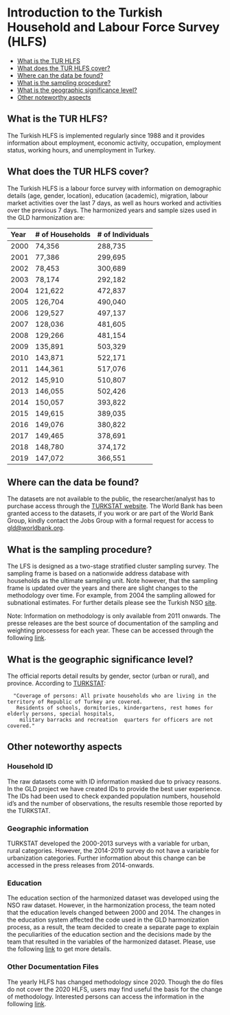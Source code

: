 # Introduction to the Turkish Household and Labour Force Survey (HLFS)

- [What is the TUR HLFS](#what-is-the-tur-hlfs)
- [What does the TUR HLFS cover?](#what-does-the-tur-hlfs-cover)
- [Where can the data be found?](#where-can-the-data-be-found)
- [What is the sampling procedure?](#what-is-the-sampling-procedure)
- [What is the geographic significance level?](#what-is-the-geographic-significance-level)
- [Other noteworthy aspects](#other-noteworthy-aspects)


## What is the TUR HLFS?

The Turkish HLFS is implemented regularly since 1988  and it provides information about employment, economic activity, occupation, employment status, working hours, and unemployment in Turkey. 

## What does the TUR HLFS cover?

The Turkish HLFS is a labour force survey with information on demographic details (age, gender, location), education (academic), migration, labour market activities over the last 7 days, as well as hours worked and activities over the previous 7 days. The harmonized years and sample sizes used in the GLD harmonization are:

| Year	| # of Households	| # of Individuals	|
| :-------	| :--------		| :--------	 	|
| 2000	| 74,356	| 288,735	|
| 2001	| 77,386	| 299,695	|
| 2002	| 78,453	| 300,689	|
| 2003	| 78,174	| 292,182	|
| 2004	| 121,622	| 472,837	|
| 2005	| 126,704	| 490,040	|
| 2006	| 129,527	| 497,137	|
| 2007	| 128,036	| 481,605	|
| 2008	| 129,266	| 481,154   |
| 2009	| 135,891	| 503,329	|
| 2010	| 143,871	| 522,171	|
| 2011	| 144,361	| 517,076	|
| 2012	| 145,910	| 510,807 |
| 2013	| 146,055	| 502,426 |
| 2014	| 150,057	| 393,822 |
| 2015	| 149,615	| 389,035 |
| 2016	| 149,076	| 380,822 |
| 2017	| 149,465	| 378,691 |
| 2018	| 148,780	| 374,172 |
| 2019	| 147,072	| 366,551 |

## Where can the data be found?

The datasets are not available to the public, the researcher/analyst has to purchase access through the [TURKSTAT website](https://www.tuik.gov.tr/Kurumsal/Mikro_Veri). The World Bank has been granted access to the datasets, if you work or are part of the World Bank Group, kindly contact the Jobs Group with a formal request for access to [gld@worldbank.org](gld@worldbank.org).

## What is the sampling procedure?

The LFS is designed as a two-stage stratified cluster sampling survey. The sampling frame is based on a nationwide address database with households as the ultimate sampling unit. Note however, that the sampling frame is updated over the years and there are slight changes to the methodology over time. For example, from 2004 the sampling allowed for subnational estimates. For further details please see the Turkish NSO [site](https://www.tuik.gov.tr/).

Note: Information on methodology is only available from 2011 onwards. The presse releases are the best source of documentation of the sampling and weighting processess for each year. These can be accessed through the following [link](https://data.tuik.gov.tr/Kategori/GetKategori?p=istihdam-issizlik-ve-ucret-108&dil=2).

## What is the geographic significance level?

The official reports detail results by gender, sector (urban or rural), and province. According to [TURKSTAT](https://data.tuik.gov.tr/Bulten/Index?p=Labour-Force-Statistics-2020-37484&dil=2):
             
      "Coverage of persons: All private households who are living in the territory of Republic of Turkey are covered. 
       Residents of schools, dormitories, kindergartens, rest homes for elderly persons, special hospitals, 
        military barracks and recreation  quarters for officers are not covered."


## Other noteworthy aspects

### Household ID

The raw datasets come with ID information masked due to privacy reasons. In the GLD project we have created IDs to provide the best user experience. The IDs had been used to check expanded population numbers, household id’s and the number of  observations, the results resemble those reported by the TURKSTAT.

### Geographic information

TURKSTAT developed the 2000-2013 surveys with a variable for urban, rural categories. However, the 2014-2019 survey do not have a variable for urbanization categories. Further information about this change can be accessed in the press releases from 2014-onwards.

### Education 

The education section of the harmonized dataset was developed using the NSO raw dataset. However, in the harmonization process, the team noted that the education levels changed between 2000 and 2014. The changes in the education system affected the code used in the GLD harmonization process, as a result, the team decided to create a separate page to explain the peculiarities of the education section and the decisions made by the team that resulted in the variables of the harmonized dataset. Please, use the following [link](/Support/Country%20Survey%20Details/TUR/HLFS/education.md) to get more details.

### Other Documentation Files 
The yearly HLFS has changed methodology since 2020. Though the do files do not cover the 2020 HLFS, users may find useful the basis for the change of methodology. Interested persons can access the information in the following [link](https://www.tuik.gov.tr/indir/metodolojikDokumanlar/hia_metod_en.pdf). 


